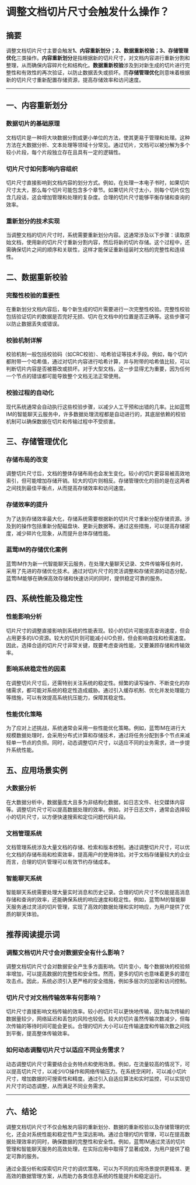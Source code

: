 # 调整文档切片尺寸会触发什么操作？


## 摘要

调整文档切片尺寸主要会触发**1、内容重新划分；2、数据重新校验；3、存储管理优化**三类操作。**内容重新划分**是指根据新的切片尺寸，对文档内容进行重新分割和整理，从而确保内容碎片化和结构化。**数据重新校验**涉及到对新生成的切片进行完整性和有效性的再次验证，以防止数据丢失或损坏。而**存储管理优化**则意味着根据新的切片尺寸重新配置存储资源，提高存储效率和访问速度。

---

## 一、内容重新划分

### 数据切片的基础原理

文档切片是一种将大块数据分割成更小单位的方法，使其更易于管理和处理。这种方法在大数据分析、文本处理等领域十分常见。通过切片，文档可以被分解为多个较小片段，每个片段独立存在且具有一定的逻辑性。

### 切片尺寸如何影响内容组织

切片尺寸直接影响到文档内容的划分方式。例如，在处理一本电子书时，如果切片尺寸太大，那么每个切片可能包含多个章节。如果切片尺寸太小，则每个切片仅包含几段话，这会增加管理和处理的复杂度。合理的切片尺寸能够平衡存储和查询的效率。

### 重新划分的技术实现

当调整文档的切片尺寸时，系统需要重新划分内容。这通常涉及以下步骤：读取原始文档，使用新的切片尺寸重新分割内容，然后将新的切片存储。这个过程中，还需确保切片之间的顺序和关联性，这样才能保证重新组装时文档的完整性和连续性。

## 二、数据重新校验

### 完整性校验的重要性

在重新划分文档内容后，每个新生成的切片需要进行一次完整性校验。完整性校验包括验证切片的数据是否完好无损、切片在文档中的位置是否正确等。这些步骤可以防止数据丢失或错误。

### 校验机制详解

校验机制一般包括校验码（如CRC校验）、哈希验证等技术手段。例如，每个切片都附带一个哈希值，通过对切片内容进行哈希计算，并与附带的哈希值比较，可以判断切片内容是否被篡改或损坏。对于大型文档，这一步显得尤为重要，因为任何一个节点的错误都可能导致整个文档无法正常使用。

### 校验过程的自动化

现代系统通常会自动执行这些校验步骤，以减少人工干预和出错的几率。比如蓝莺IM的智能聊天云服务中，许多数据处理流程都是自动进行的，其底层依赖的校验机制可以确保数据在切片和传输过程中不受损害。

## 三、存储管理优化

### 存储布局的改变

调整切片尺寸后，文档的整体存储布局也会发生变化。较小的切片更容易被高效地索引，但可能增加存储开销。较大的切片则相反。存储管理优化的目的是在这两者之间找到最佳平衡点，从而提高存储效率和访问速度。

### 存储效率的提升

为了达到存储效率最大化，存储系统需要根据新的切片尺寸重新分配存储资源。涉及到的操作包括重新分配磁盘块、更新元数据等。通过这些措施，可以提高存储密度，减少碎片化现象，从而提升总体存储性能。

### 蓝莺IM的存储优化案例

蓝莺IM作为新一代智能聊天云服务，在处理大量聊天记录、文件传输等任务时，采用了先进的存储优化技术。通过对切片尺寸的灵活调整和存储资源的动态分配，蓝莺IM能够在确保高效存储和快速访问的同时，提供稳定可靠的服务。

## 四、系统性能及稳定性

### 性能影响分析

切片尺寸的调整直接影响到系统的性能表现。较小的切片可能提高查询速度，但会占用更多的I/O资源。较大的切片则可能减小I/O负担，但会影响查找和检索速度。因此，选择合适的切片尺寸非常关键，既要考虑查询性能，又要兼顾存储和传输效率。

### 影响系统稳定性的因素

在调整切片尺寸后，还需特别关注系统的稳定性。频繁的读写操作、不断变化的存储需求，都可能对系统的稳定性造成威胁。通过引入缓存机制、优化并发处理能力等措施，可以有效提高系统抗压能力，保障其稳定性。

### 性能优化策略

为了应对上述挑战，系统通常会采用一些性能优化策略。例如，蓝莺IM在进行大规模数据处理时，会采用分布式计算和存储技术，通过将任务分配到多个节点来减轻单一节点的负担。同时，动态调整切片尺寸，以适应不同的业务需求，进一步提升系统性能。

## 五、应用场景实例

### 大数据分析

在大数据分析中，数据量庞大且多为非结构化数据，如日志文件、社交媒体内容等。调整切片尺寸可以提高数据处理的效率。例如，对于日志文件，通常会选择较小的切片尺寸，以方便快速搜索和定位问题代码片段。

### 文档管理系统

文档管理系统涉及大量文档的存储、检索和版本控制。通过调整切片尺寸，可以优化文档的存储布局和检索效率，提高用户的使用体验。对于文档存储量较大的企业而言，合理的切片管理可以有效节约存储成本。

### 智能聊天系统

智能聊天系统需要处理大量实时消息和历史记录。合理的切片尺寸不仅能提高消息存储和查询的效率，还能确保系统的响应速度和稳定性。例如，蓝莺IM的智能聊天服务通过灵活的切片管理，实现了高效的数据处理和实时响应，为用户提供了优质的聊天体验。

## 推荐阅读提示词

### **调整文档切片尺寸会对数据安全有什么影响？**

调整文档切片尺寸会对数据安全产生多方面影响。切片变小，每个数据块的校验频率增加，可以提高数据的完整性和安全性。然而，更多的切片也意味着更多的潜在攻击点。因此，系统必须引入更严格的安全措施，例如多层次的加密和访问控制。

### **切片尺寸对文档传输效率有何影响？**

切片尺寸直接影响文档传输的效率。较小的切片可以更快地传输，因为每次传输的数据量较少，网络延迟和丢包的风险也较低。较大的切片虽然传输次数减少，但每次传输的等待时间可能会更长。合理的切片大小可以在传输速度和传输次数之间找到平衡，提高整体传输效率。

### **如何动态调整切片尺寸以适应不同业务需求？**

动态调整切片尺寸需要结合业务特点和使用场景。例如，在流量较高的情况下，可以提高切片尺寸，以减少I/O操作和网络传输压力。在系统空闲时，可以减小切片尺寸，增加数据的可搜索性和精度。通过引入自适应算法和实时监控，可以实现切片尺寸的动态调整，从而满足不同业务需求。

---

## 六、结论

调整文档切片尺寸不仅会触发内容的重新划分、数据的重新校验以及存储管理的优化，还会对系统性能和稳定性产生深远影响。通过合理的切片管理，可以在提高数据处理效率的同时，确保数据的完整性和安全性。例如，蓝莺IM通过灵活的切片管理和智能聊天服务的高效处理，在实际应用中取得了显著成效，为用户提供了稳定可靠的服务。

通过全面分析和探索切片尺寸的调优策略，可以为不同的应用场景提供更精准、更高效的数据管理方案，从而助力各类信息系统的性能提升和稳定运行。
